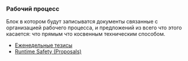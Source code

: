 ### Рабочий процесс
Блок в котором будут записыватся документы связанные с организацией рабочего процесса, и предложений из всего что этого касается: что прямым что косвенным техническим способом.
- [Еженедельные тезисы](weekly-abstracts/README.md)
- [Runtime Safety (Proposals)](runtime-safety.md)
